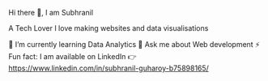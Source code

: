  Hi there 👋,  I am Subhranil

A Tech Lover
I love making websites and data visualisations

 
🌱 I’m currently learning Data Analytics
💬 Ask me about Web development
⚡ Fun fact: I am available on LinkedIn 👉 https://www.linkedin.com/in/subhranil-guharoy-b75898165/ 

